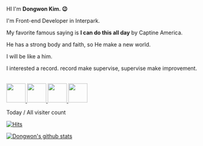 HI I'm **Dongwon Kim. 😉**

I'm Front-end Developer in Interpark.

My favorite famous saying is **I can do this all day** by Captine America.

He has a strong body and faith, so He make a new world. 

I will be like a him.

I interested a record. record make supervise, supervise make improvement.

<br>

<div>
  <a href="https://dwblog.netlify.com/" target="_blank">
    <img src="https://image.flaticon.com/icons/png/128/609/609803.png" height="50px">
  </a>
  <a href="https://github.com/gimdongwon" target="_blank">
    <img src="https://image.flaticon.com/icons/png/128/270/270798.png" height="50px">
  </a>
  <a href="https://medium.com/@ehddnjs8989" target="_blank">
    <img src="https://image.flaticon.com/icons/png/128/2504/2504925.png" height="50px">
  </a>
  <a href="https://dongwon.oopy.io/" target="_blank">
    <img src="https://cdn.iconscout.com/icon/free/png-256/notion-1693557-1442598.png" height="50px">
  </a>
</div>

Today / All visiter count

<div>

[![Hits](https://hits.seeyoufarm.com/api/count/incr/badge.svg?url=https%3A%2F%2Fgithub.com%2Fgimdongwon&count_bg=%2379C83D&title_bg=%23555555&icon=&icon_color=%23E7E7E7&title=hits&edge_flat=false)](https://hits.seeyoufarm.com)

</div>

[![Dongwon's github stats](https://github-readme-stats.vercel.app/api?username=gimdongwon)](https://github.com/anuraghazra/github-readme-stats)

